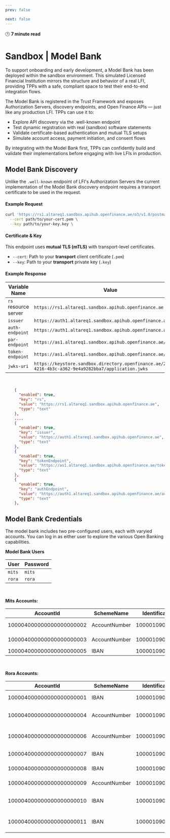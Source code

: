 ```yaml
---
prev: false

next: false
---
```


🕒 **7 minute read**


# Sandbox | Model Bank

To support onboarding and early development, a Model Bank has been deployed within the sandbox environment. This simulated Licensed Financial Institution mirrors the structure and behavior of a real LFI, providing TPPs with a safe, compliant space to test their end-to-end integration flows.

The Model Bank is registered in the Trust Framework and exposes Authorization Servers, discovery endpoints, and Open Finance APIs — just like any production LFI. TPPs can use it to:

- Explore API discovery via the .well-known endpoint
- Test dynamic registration with real (sandbox) software statements
- Validate certificate-based authentication and mutual TLS setups
- Simulate account access, payment initiation, and consent flows

By integrating with the Model Bank first, TPPs can confidently build and validate their implementations before engaging with live LFIs in production.


## Model Bank Discovery

Unlike the `.well-known` endpoint of LFI's Authorization Servers the current implementation of the Model Bank discovery endpoint requires a transport certificate to be used in the request.

#### Example Request

```bash
curl 'https://rs1.altareq1.sandbox.apihub.openfinance.ae/o3/v1.0/postman/environment?client_id=<ClientId>' \
  --cert path/to/your-cert.pem \
  --key path/to/your-key.key \
```

#### Certificate & Key

This endpoint uses **mutual TLS (mTLS)** with transport-level certificates.

- `--cert`: Path to your **transport** client certificate (`.pem`)
- `--key`: Path to your **transport** private key (`.key`)


#### Example Response


| Variable Name                 | Value |
|------------------------------|-------|
| `rs` resource server      | `https://rs1.altareq1.sandbox.apihub.openfinance.ae` |
| `issuer`  | `https://auth1.altareq1.sandbox.apihub.openfinance.ae` |
| `auth-endpoint`    | `https://auth1.altareq1.sandbox.apihub.openfinance.ae/auth` |
| `par-endpoint`     | `https://as1.altareq1.sandbox.apihub.openfinance.ae/par` |
| `token-endpoint`   | `https://as1.altareq1.sandbox.apihub.openfinance.ae/token` |
| `jwks-uri`         | `https://keystore.sandbox.directory.openfinance.ae/233bcd1d-4216-4b3c-a362-9e4a9282bba7/application.jwks` |

<br>

```json
    {
      "enabled": true,
      "key": "rs",
      "value": "https://rs1.altareq1.sandbox.apihub.openfinance.ae",
      "type": "text"
    },
    ....
    {
      "enabled": true,
      "key": "issuer",
      "value": "https://auth1.altareq1.sandbox.apihub.openfinance.ae",
      "type": "text"
    },
    {
      "enabled": true,
      "key": "tokenEndpoint",
      "value": "https://as1.altareq1.sandbox.apihub.openfinance.ae/token",
      "type": "text"
    },
    {
      "enabled": true,
      "key": "authEndpoint",
      "value": "https://auth1.altareq1.sandbox.apihub.openfinance.ae/auth",
      "type": "text"
    },
```

<!-- <OAOperation :spec="spec" operationId="getEnvironmentConfiguration" /> -->

## Model Bank Credentials

The model bank includes two pre-configured users, each with varyied accounts. You can log in as either user to explore the various Open Banking capabilities.

**Model Bank Users**

| **User**               | **Password**   |
|------------------------|----------------|
| `mits`                 | `mits`         |
| `rora`                 | `rora`         |

<br>

**Mits Accounts:**

| AccountId                 | SchemeName    | Identification   | AccountType | Name                |
|---------------------------|---------------|------------------|-------------|---------------------|
| 100004000000000000000002 | AccountNumber | 10000109010102   | Corporate   | Luigi International |
| 100004000000000000000003 | AccountNumber | 10000109010103   | Retail      | Mario International |
| 100004000000000000000005 | IBAN          | 10000109010105   | Retail      | Spectrum            |

<br>

**Rora Accounts:**

| AccountId                 | SchemeName    | Identification   | AccountType | Name                |
|---------------------------|---------------|------------------|-------------|---------------------|
| 100004000000000000000001 | IBAN          | 10000109010101   | Retail      | Mario Current       |
| 100004000000000000000004 | AccountNumber | 10000109010104   | Corporate   | Luigi PrePaid Card  |
| 100004000000000000000006 | AccountNumber | 10000109010106   | Corporate   | Peach Charge Card   |
| 100004000000000000000007 | IBAN          | 10000109010107   | Retail      | Bowser Other        |
| 100004000000000000000008 | IBAN          | 10000109010108   | Corporate   | Toadstool Current   |
| 100004000000000000000009 | AccountNumber | 10000109010109   | Retail      | Yoshi Savings       |
| 100004000000000000000010 | IBAN          | 10000109010110   | Corporate   | Koopa Credit Card   |
| 100004000000000000000011 | IBAN          | 10000109010111   | Retail      | Daisy PrePaid Card  |



<script setup  lang="ts">

import { onBeforeMount, onBeforeUnmount } from 'vue'
import { useTheme, generateCodeSample } from 'vitepress-openapi/client'

onBeforeMount(() => {
    useTheme({
        codeSamples: {
            availableLanguages: [
                {
                    lang: 'curl',
                    label: 'cURL',
                    highlighter: 'shell',
                },
                {
                    lang: 'python',
                    label: 'Python',
                    highlighter: 'python',
                },
                // ...useTheme().getCodeSamplesAvailableLanguages(),
            ],
            generator: async (lang, request) => {
                if (lang === 'curl') {
                    return editCurlRequest(await generateCodeSample(lang, request))
                }
                else if (lang === 'python') {
                    return editPythonRequest(await generateCodeSample(lang, request))
                }
            },
        },
    })
})

onBeforeUnmount(() => {
    useTheme().reset()
})


function editCurlRequest(requestStr) {
 const certLine = `--cert  path/to/your-cert.pem \  \\\n  --key path/to/your-key.key \ \\`;
  
  // Find the line before --data (we'll insert above that)

  // Inject the cert/key lines before --data
  const updatedStr = requestStr + '\n  ' + certLine
    

  return updatedStr;
}

function editPythonRequest(requestStr) {
 const insertBefore = requestStr.lastIndexOf(')');

  // Insert the cert argument before the last parenthesis, after a comma
  const certLine = "    cert=('path/to/your-cert.pem', 'path/to/your-key.key')\n";

  // If there's already a trailing comma, just append
  const updatedStr = requestStr.slice(0, insertBefore) +
    certLine +
    requestStr.slice(insertBefore);

  return updatedStr;
}

const spec = `openapi: 3.0.3
info:
  title: Open Finance Environment API
  version: 1.0.0
  description: Retrieves environment details for a given Open Banking client.

servers:
  - url: https://rs1.altareq1.sandbox.apihub.openfinance.ae/o3/v1.0

paths:
  /postman/environment:
    get:
      summary: Get Environment Configuration
      description: Retrieves environment configuration details for a specified client ID.
      operationId: getEnvironmentConfiguration
      parameters:
        - name: client_id
          in: query
          required: true
          description: The encoded client ID URL registered in the Open Finance directory.
          schema:
            type: string
            example: https://rp.sandbox.directory.openfinance.ae/openid_relying_party/42f134c9-3743-4a6d-baa7-b73415d83943
      responses:
        '200':
          description: Successful response with environment details
          content:
            application/json:
              schema:
                type: object
                example:
                  environment: Sandbox
                  provider: Altareq
                  client_id: "https://rp.sandbox.directory.openfinance.ae/openid_relying_party/42f134c9-3743-4a6d-baa7-b73415d83943"
        '400':
          description: Bad request (missing or invalid parameters)
        '401':
          description: Unauthorized or invalid credentials
        '500':
          description: Internal server error`
</script>